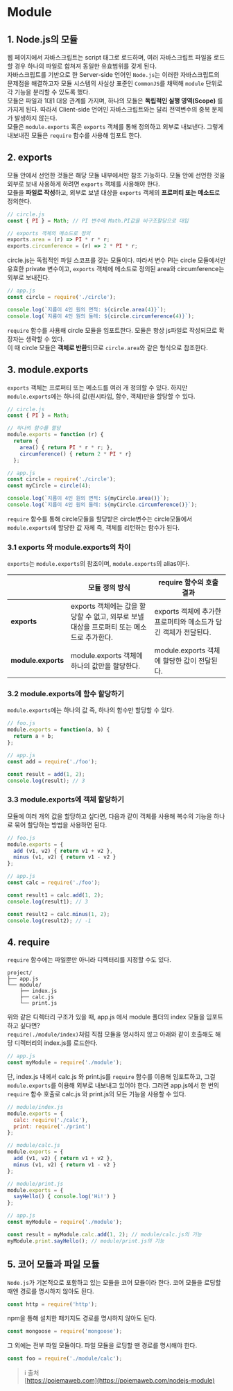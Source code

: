 # Module

## 1. Node.js의 모듈

웹 페이지에서 자바스크립트는 script 태그로 로드하며, 여러 자바스크립트 파일을 로드할 경우 하나의 파일로 합쳐져 동일한 유효범위를 갖게 된다.    
자바스크립트를 기반으로 한 Server-side 언어인 `Node.js`는 이러한 자바스크립트의 문제점을 해결하고자 모듈 시스템의 사실상 표준인 `CommonJS`를 채택해 `module` 단위로 각 기능을 분리할 수 있도록 했다.   
모듈은 파일과 1대1 대응 관계를 가지며, 하나의 모듈은 **독립적인 실행 영역(Scope)** 를 가지게 된다. 따라서 Client-side 언어인 자바스크립트와는 달리 전역변수의 중복 문제가 발생하지 않는다.   
모듈은 `module.exports` 혹은 `exports` 객체를 통해 정의하고 외부로 내보낸다. 그렇게 내보내진 모듈은 `require` 함수를 사용해 임포트 한다. 



## 2. exports
모듈 안에서 선언한 것들은 해당 모듈 내부에서만 참조 가능하다. 모듈 안에 선언한 것을 외부로 보내 사용하게 하려면 `exports` 객체를 사용해야 한다.   
모듈을 **파일로 작성**하고, 외부로 보낼 대상을 `exports` 객체의 **프로퍼티 또는 메소드**로 정의한다. 

```javascript
// circle.js
const { PI } = Math; // PI 변수에 Math.PI값을 비구조할당으로 대입

// exports 객체의 메소드로 정의
exports.area = (r) => PI * r * r;
exports.circumference = (r) => 2 * PI * r;
```

circle.js는 독립적인 파일 스코프를 갖는 모듈이다. 따라서 변수 PI는 circle 모듈에서만 유효한 private 변수이고, `exports` 객체에 메소드로 정의된 area와 circumference는 외부로 보내진다.

```javascript
// app.js
const circle = require('./circle');

console.log(`지름이 4인 원의 면적: ${circle.area(4)}`);
console.log(`지름이 4인 원의 둘레: ${circle.circumference(4)}`);
```
`require` 함수를 사용해 circle 모듈을 임포트한다. 모듈은 항상 js파일로 작성되므로 확장자는 생략할 수 있다.    
이 때 circle 모듈은 **객체로 반환**되므로 `circle.area`와 같은 형식으로 참조한다. 



## 3. module.exports
`exports` 객체는 프로퍼티 또는 메소드를 여러 개 정의할 수 있다. 하지만 `module.exports`에는 하나의 값(원시타입, 함수, 객체)만을 할당할 수 있다. 

```javascript
// circle.js
const { PI } = Math;

// 하나의 함수를 할당 
module.exports = function (r) {
  return {
    area() { return PI * r * r; },
    circumference() { return 2 * PI * r}
  };
```

```javascript
// app.js
const circle = require('./circle');
const myCircle = circle(4);

console.log(`지름이 4인 원의 면적: ${myCircle.area()}`);
console.log(`지름이 4인 원의 둘레: ${myCircle.circumference()}`);
```

`require` 함수를 통해 circle모듈을 할당받은 circle변수는 circle모듈에서 `module.exports`에 할당한 값 자체 즉, 객체를 리턴하는 함수가 된다.    


### 3.1 exports 와 module.exports의 차이
`exports`는 `module.exports`의 참조이며, `module.exports`의 alias이다. 

| |모듈 정의 방식| require 함수의 호출 결과 
|---|---|---|
|**exports**|exports 객체에는 값을 할당할 수 없고, 외부로 보낼 대상을 프로퍼티 또는 메소드로 추가한다.| exports 객체에 추가한 프로퍼티와 메소드가 담긴 객체가 전달된다.|
|**module.exports**|module.exports 객체에 하나의 값만을 할당한다.|module.exports 객체에 할당한 값이 전달된다. |


### 3.2 module.exports에 함수 할당하기 
`module.exports`에는 하나의 값 즉, 하나의 함수만 할당할 수 있다. 

```javascript
// foo.js
module.exports = function(a, b) {
  return a + b;
};
```

```javascript
// app.js
const add = require('./foo');

const result = add(1, 2);
console.log(result); // 3
```


### 3.3 module.exports에 객체 할당하기 
모듈에 여러 개의 값을 할당하고 싶다면, 다음과 같이 객체를 사용해 복수의 기능을 하나로 묶어 할당하는 방법을 사용하면 된다. 

```javascript
// foo.js
module.exports = {
  add (v1, v2) { return v1 + v2 },
  minus (v1, v2) { return v1 - v2 }
};
```

```javascript
// app.js
const calc = require('./foo');

const result1 = calc.add(1, 2);
console.log(result1); // 3

const result2 = calc.minus(1, 2);
console.log(result2); // -1
```



## 4. require
`require` 함수에는 파일뿐만 아니라 디렉터리를 지정할 수도 있다. 

```code
project/
├── app.js
└── module/
    ├── index.js
    ├── calc.js
    └── print.js
```

위와 같은 디렉터리 구조가 있을 때, app.js 에서 module 폴더의 index 모듈을 임포트하고 싶다면?    
`require(./module/index)`처럼 직접 모듈을 명시하지 않고 아래와 같이 호출해도 해당 디렉터리의 index.js를 로드한다. 

```javascript
// app.js
const myModule = require('./module');
```

단, index.js 내에서 calc.js 와 print.js를 `require` 함수를 이용해 임포트하고, 그걸 `module.exports`를 이용해 외부로 내보내고 있어야 한다. 
그러면 app.js에서 한 번의 `require` 함수 호출로 calc.js 와 print.js의 모든 기능을 사용할 수 있다. 

```javascript
// module/index.js
module.exports = {
  calc: require('./calc'),
  print: require('./print')
};
```

```javascript
// module/calc.js
module.exports = {
  add (v1, v2) { return v1 + v2 },
  minus (v1, v2) { return v1 - v2 }
};
```

```javascript
// module/print.js
module.exports = {
  sayHello() { console.log('Hi!') }
};
```

```javascript
// app.js
const myModule = require('./module');

const result = myModule.calc.add(1, 2); // module/calc.js의 기능
myModule.print.sayHello(); // module/print.js의 기능
```



## 5. 코어 모듈과 파일 모듈
`Node.js`가 기본적으로 포함하고 있는 모듈을 코어 모듈이라 한다. 코어 모듈을 로딩할 때엔 경로를 명시하지 않아도 된다. 

```javascript
const http = require('http');
```

npm을 통해 설치한 패키지도 경로를 명시하지 않아도 된다. 

```javascript
const mongoose = require('mongoose');
```

그 외에는 전부 파일 모듈이다. 파일 모듈을 로딩할 땐 경로를 명시해야 한다. 

```javascript
const foo = require('./module/calc');
```


> ℹ️ 출처  
> [https://poiemaweb.com](https://poiemaweb.com/nodejs-module)